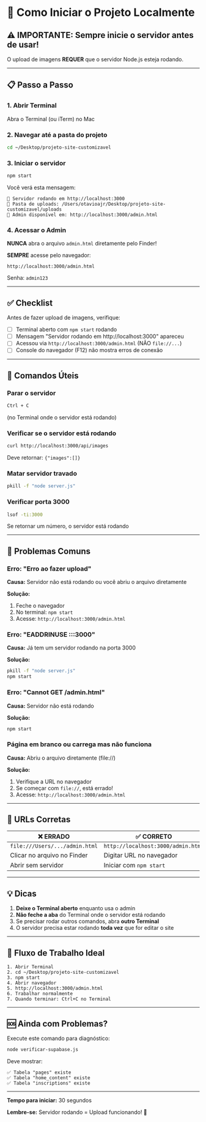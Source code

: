 # 🚀 Como Iniciar o Projeto Localmente

## ⚠️ IMPORTANTE: Sempre inicie o servidor antes de usar!

O upload de imagens **REQUER** que o servidor Node.js esteja rodando.

---

## 📋 Passo a Passo

### 1. Abrir Terminal

Abra o Terminal (ou iTerm) no Mac

### 2. Navegar até a pasta do projeto

```bash
cd ~/Desktop/projeto-site-customizavel
```

### 3. Iniciar o servidor

```bash
npm start
```

Você verá esta mensagem:
```
🚀 Servidor rodando em http://localhost:3000
📁 Pasta de uploads: /Users/otavioajr/Desktop/projeto-site-customizavel/uploads
📸 Admin disponível em: http://localhost:3000/admin.html
```

### 4. Acessar o Admin

**NUNCA** abra o arquivo `admin.html` diretamente pelo Finder!

**SEMPRE** acesse pelo navegador:
```
http://localhost:3000/admin.html
```

Senha: `admin123`

---

## ✅ Checklist

Antes de fazer upload de imagens, verifique:

- [ ] Terminal aberto com `npm start` rodando
- [ ] Mensagem "Servidor rodando em http://localhost:3000" apareceu
- [ ] Acessou via `http://localhost:3000/admin.html` (NÃO `file://...`)
- [ ] Console do navegador (F12) não mostra erros de conexão

---

## 🔧 Comandos Úteis

### Parar o servidor
```bash
Ctrl + C
```
(no Terminal onde o servidor está rodando)

### Verificar se o servidor está rodando
```bash
curl http://localhost:3000/api/images
```

Deve retornar: `{"images":[]}`

### Matar servidor travado
```bash
pkill -f "node server.js"
```

### Verificar porta 3000
```bash
lsof -ti:3000
```

Se retornar um número, o servidor está rodando

---

## 🚨 Problemas Comuns

### Erro: "Erro ao fazer upload"

**Causa:** Servidor não está rodando ou você abriu o arquivo diretamente

**Solução:**
1. Feche o navegador
2. No terminal: `npm start`
3. Acesse: `http://localhost:3000/admin.html`

### Erro: "EADDRINUSE :::3000"

**Causa:** Já tem um servidor rodando na porta 3000

**Solução:**
```bash
pkill -f "node server.js"
npm start
```

### Erro: "Cannot GET /admin.html"

**Causa:** Servidor não está rodando

**Solução:**
```bash
npm start
```

### Página em branco ou carrega mas não funciona

**Causa:** Abriu o arquivo diretamente (file://)

**Solução:**
1. Verifique a URL no navegador
2. Se começar com `file://`, está errado!
3. Acesse: `http://localhost:3000/admin.html`

---

## 📖 URLs Corretas

| ❌ ERRADO | ✅ CORRETO |
|-----------|-----------|
| `file:///Users/.../admin.html` | `http://localhost:3000/admin.html` |
| Clicar no arquivo no Finder | Digitar URL no navegador |
| Abrir sem servidor | Iniciar com `npm start` |

---

## 💡 Dicas

1. **Deixe o Terminal aberto** enquanto usa o admin
2. **Não feche a aba** do Terminal onde o servidor está rodando
3. Se precisar rodar outros comandos, abra **outro Terminal**
4. O servidor precisa estar rodando **toda vez** que for editar o site

---

## 🎯 Fluxo de Trabalho Ideal

```
1. Abrir Terminal
2. cd ~/Desktop/projeto-site-customizavel
3. npm start
4. Abrir navegador
5. http://localhost:3000/admin.html
6. Trabalhar normalmente
7. Quando terminar: Ctrl+C no Terminal
```

---

## 🆘 Ainda com Problemas?

Execute este comando para diagnóstico:
```bash
node verificar-supabase.js
```

Deve mostrar:
```
✅ Tabela "pages" existe
✅ Tabela "home_content" existe
✅ Tabela "inscriptions" existe
```

---

**Tempo para iniciar:** 30 segundos

**Lembre-se:** Servidor rodando = Upload funcionando! 🚀
